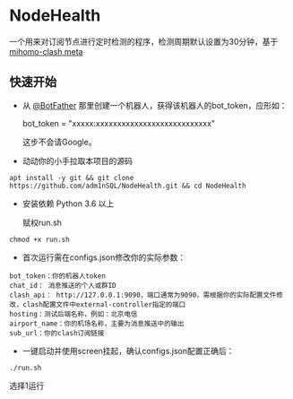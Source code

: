 # NodeHealth

一个用来对订阅节点进行定时检测的程序，检测周期默认设置为30分钟，基于[mihomo-clash meta](https://github.com/MetaCubeX/mihomo/releases)

## 快速开始

* 从 [@BotFather](https://t.me/BotFather) 那里创建一个机器人，获得该机器人的bot_token，应形如：

    bot_token = "xxxxx:xxxxxxxxxxxxxxxxxxxxxxxxxxx"

    这步不会请Google。
* 动动你的小手拉取本项目的源码
```shell
apt install -y git && git clone https://github.com/adm1nSQL/NodeHealth.git && cd NodeHealth
```

* 安装依赖 Python 3.6 以上


    赋权run.sh

```
chmod +x run.sh
```

* 首次运行需在configs.json修改你的实际参数：

```shell
bot_token：你的机器人token
chat_id： 消息推送的个人或群ID
clash_api： http://127.0.0.1:9090，端口通常为9090，需根据你的实际配置文件修改，clash配置文件中external-controller指定的端口
hosting：测试后端名称，例如：北京电信
airport_name：你的机场名称，主要为消息推送中的输出
sub_url：你的clash订阅链接
```



* 一键启动并使用screen挂起，确认configs.json配置正确后：
```shell
./run.sh
```
选择1运行


